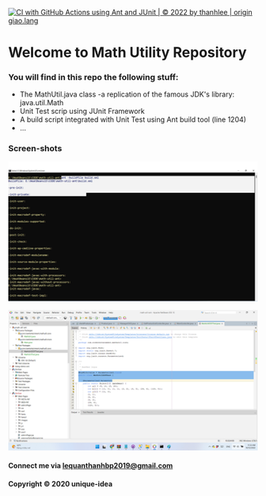 
[![CI with GitHub Actions using Ant and JUnit | © 2022 by thanhlee | origin giao.lang](https://github.com/unique-idea/math-util-ant/actions/workflows/ci-with-ant.yml/badge.svg)](https://github.com/unique-idea/math-util-ant/actions/workflows/ci-with-ant.yml)
# Welcome to Math Utility Repository

### You will find in this repo the following stuff:

* The MathUtil.java class -a replication of the famous JDK's library:
java.util.Math
* Unit Test scrip using JUnit Framework
* A build script integrated with Unit Test using Ant build tool (line 1204)
* ...

### Screen-shots

![Build process with Ant](https://github.com/unique-idea/math-util-ant/blob/main/screenshot/build-process-with-ant.png)

![DDT source code with JUnit](https://github.com/unique-idea/math-util-ant/blob/main/screenshot/ddt-source-using-junit.png)

#### Connect me via lequanthanhbp2019@gmail.com

#### Copyright &#169; 2020 unique-idea
